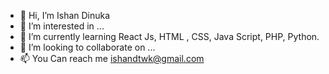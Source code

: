 - 👋 Hi, I’m Ishan Dinuka
- 👀 I’m interested in ...
- 🌱 I’m currently learning React Js, HTML , CSS, Java Script, PHP, Python.
- 💞️ I’m looking to collaborate on ...
- 📫 You Can reach me ishandtwk@gmail.com

<!---
Ishandin/Ishandin is a ✨ special ✨ repository because its `README.md` (this file) appears on your GitHub profile.
You can click the Preview link to take a look at your changes.
--->
